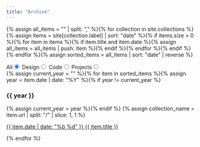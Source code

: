 ```yaml
---
title: "Archive"
---
```


{% assign all_items = "" | split: "," %}{% for collection in site.collections %}{% assign items = site[collection.label] | sort: "date" %}{% if items.size > 0 %}{% for item in items %}{% if item.title and item.date %}{% assign all_items = all_items | push: item %}{% endif %}{% endfor %}{% endif %}{% endfor %}{% assign sorted_items = all_items | sort: "date" | reverse %}
<div class="items">
<div class="controllers">
  <label>All<input id="all" type="radio" name="filter" checked="checked"></label>
  <label>Design<input id="design" type="radio" name="filter"></label>
  <label>Code<input id="code" type="radio" name="filter"></label>
  <label>Projects<input id="projects" type="radio" name="filter"></label>
</div>
{% assign current_year = "" %}{% for item in sorted_items %}{% assign year = item.date | date: "%Y" %}{% if year != current_year %}<h3>{{ year }}</h3>{% assign current_year = year %}{% endif %}
{% assign collection_name = item.url | split: "/" | slice: 1, 1 %}<p class="list {{ collection_name }}">
<a href="{{ item.url }}"><span>{{ item.date | date: "%b %d" }}</span> {{ item.title }}</a></p>{% endfor %}
</div>
